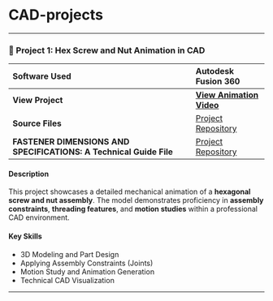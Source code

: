 # CAD-projects
---
### 🔩 Project 1: Hex Screw and Nut Animation in CAD

| Software Used | Autodesk Fusion 360 |
| :--- | :--- |
| **View Project** | [**View Animation Video**](https://github.com/tchara96/CAD-projects/blob/main/Hex%20Head%20Screw%20and%20Nut%20ANIMATION.mp4) |
| **Source Files** | [Project Repository](https://github.com/tchara96/CAD-projects/tree/main) |
| **FASTENER DIMENSIONS AND SPECIFICATIONS: A Technical Guide File** | [Project Repository](https://github.com/tchara96/CAD-projects/blob/main/Hex%20Head%20Screws%20and%20Nuts.docx) |

#### Description
This project showcases a detailed mechanical animation of a **hexagonal screw and nut assembly**. The model demonstrates proficiency in **assembly constraints**, **threading features**, and **motion studies** within a professional CAD environment.

#### Key Skills
- 3D Modeling and Part Design
- Applying Assembly Constraints (Joints)
- Motion Study and Animation Generation
- Technical CAD Visualization

***
